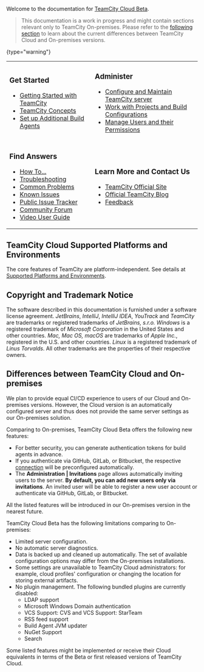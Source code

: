 [//]: # (title: TeamCity Cloud Documentation)
[//]: # (auxiliary-id: TeamCity Cloud Documentation)

Welcome to the documentation for [TeamCity Cloud Beta](https://www.jetbrains.com/teamcity/cloud/).

>This documentation is a work in progress and might contain sections relevant only to TeamCity On-premises. Please refer to the [following section](#Differences+between+TeamCity+Cloud+and+On-premises) to learn about the current differences between TeamCity Cloud and On-premises versions.
>
{type="warning"}

<table>
<tr>
</tr>

<tr>

<td>

### Get Started

* [Getting Started with TeamCity](getting-started-with-teamcity-cloud.md)
* [TeamCity Concepts](concepts.md)
* [Set up Additional Build Agents](setting-up-and-running-additional-build-agents.md)

</td>

<td>

### Administer

* [Configure and Maintain TeamCity server](teamcity-configuration-and-maintenance.md)
* [Work with Projects and Build Configurations](managing-projects-and-build-configurations.md)
* [Manage Users and their Permissions](managing-user-accounts-groups-and-permissions.md)

</td>

</tr>

<tr>

<td>

### Find Answers

* [How To...](how-to.md)
* [Troubleshooting](troubleshooting.md)
* [Common Problems](common-problems.md)
* [Known Issues](known-issues.md)
* [Public Issue Tracker](http://youtrack.jetbrains.net/issues/TW)
* [Community Forum](http://jb.gg/teamcity-forum)
* [Video User Guide](http://blog.jetbrains.com/teamcity/2013/05/teamcity-user-guide-courseware/)

</td>


<td>

### Learn More and Contact Us

* [TeamCity Official Site](http://www.jetbrains.com/teamcity)
* [Official TeamCity Blog](http://blogs.jetbrains.com/teamcity/)
* [Feedback](feedback.md)

</td></tr>
</table>

## TeamCity Cloud Supported Platforms and Environments

The core features of TeamCity are platform-independent. See details at [Supported Platforms and Environments](supported-platforms-and-environments.md).

[//]: # (Internal note. Do not delete. "TeamCity Documentationd313e156.txt")

## Copyright and Trademark Notice

The software described in this documentation is furnished under a software license agreement.  _JetBrains_, _IntelliJ_, _IntelliJ IDEA_, _YouTrack_ and _TeamCity_ are trademarks or registered trademarks of _JetBrains, s.r.o._  _Windows_ is a registered trademark of _Microsoft Corporation_ in the United States and other countries. _Mac,_ _Mac OS, macOS_ are trademarks of _Apple Inc._, registered in the U.S. and other countries. _Linux_ is a registered trademark of _Linus Torvalds_. All other trademarks are the properties of their respective owners.

## Differences between TeamCity Cloud and On-premises

We plan to provide equal CI/CD experience to users of our Cloud and On-premises versions. However, the Cloud version is an automatically configured server and thus does not provide the same server settings as our On-premises solution.

Comparing to On-premises, TeamCity Cloud Beta offers the following new features:
* For better security, you can generate authentication tokens for build agents in advance.
* If you authenticate via GitHub, GitLab, or Bitbucket, the respective [connection](integrating-teamcity-with-vcs-hosting-services.md#Configuring+Connections) will be preconfigured automatically.
* The __Administration | Invitations__ page allows automatically inviting users to the server. __By default, you can add new users only via invitations__. An invited user will be able to register a new user account or authenticate via GitHub, GitLab, or Bitbucket.

All the listed features will be introduced in our On-premises version in the nearest future.

TeamCity Cloud Beta has the following limitations comparing to On-premises:
* Limited server configuration.
* No automatic server diagnostics.
* Data is backed up and cleaned up automatically. The set of available configuration options may differ from the On-premises installations.
* Some settings are unavailable to TeamCity Cloud administrators: for example, cloud profiles' configuration or changing the location for storing external artifacts.
* No plugin management. The following bundled plugins are currently disabled:
    * LDAP support
    * Microsoft Windows Domain authentication
    * VCS Support: CVS and VCS Support: StarTeam
    * RSS feed support
    * Build Agent JVM updater
    * NuGet Support
    * Search

Some listed features might be implemented or receive their Cloud equivalents in terms of the Beta or first released versions of TeamCity Cloud.